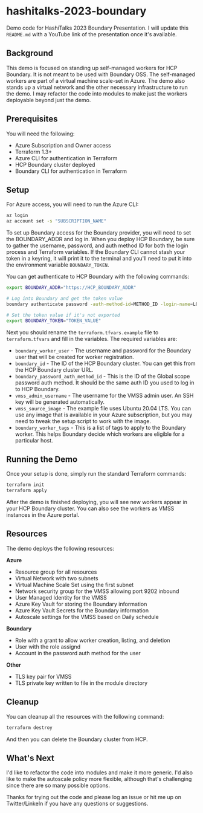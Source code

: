 # hashitalks-2023-boundary

Demo code for HashiTalks 2023 Boundary Presentation. I will update this `README.md` with a YouTube link of the presentation once it's available.

## Background

This demo is focused on standing up self-managed workers for HCP Boundary. It is not meant to be used with Boundary OSS. The self-managed workers are part of a virtual machine scale-set in Azure. The demo also stands up a virtual network and the other necessary infrastructure to run the demo. I may refactor the code into modules to make just the workers deployable beyond just the demo.

## Prerequisites

You will need the following:

* Azure Subscription and Owner access
* Terraform 1.3+
* Azure CLI for authentication in Terraform
* HCP Boundary cluster deployed
* Boundary CLI for authentication in Terraform

## Setup

For Azure access, you will need to run the Azure CLI:

```bash
az login
az account set -s "SUBSCRIPTION_NAME"
```

To set up Boundary access for the Boundary provider, you will need to set the BOUNDARY_ADDR and log in. When you deploy HCP Boundary, be sure to gather the username, password, and auth method ID for both the login process and Terraform variables. If the Boundary CLI cannot stash your token in a keyring, it will print it to the terminal and you'll need to put it into the environment variable `BOUNDARY_TOKEN`.

You can get authenticate to HCP Boundary with the following commands:

```bash
export BOUNDARY_ADDR="https://HCP_BOUNDARY_ADDR"

# Log into Boundary and get the token value
boundary authenticate password -auth-method-id=METHOD_ID -login-name=LOGIN_NAME

# Set the token value if it's not exported
export BOUNDARY_TOKEN="TOKEN_VALUE"
```

Next you should rename the `terraform.tfvars.example` file to `terraform.tfvars` and fill in the variables. The required variables are:

* `boundary_worker_user` - The username and password for the Boundary user that will be created for worker registration.
* `boundary_id` - The ID of the HCP Boundary cluster. You can get this from the HCP Boundary cluster URL.
* `boundary_password_auth_method_id` - This is the ID of the Global scope password auth method. It should be the same auth ID you used to log in to HCP Boundary.
* `vmss_admin_username` - The username for the VMSS admin user. An SSH key will be generated automatically.
* `vmss_source_image` - The example file uses Ubuntu 20.04 LTS. You can use any image that is available in your Azure subscription, but you may need to tweak the setup script to work with the image.
* `boundary_worker_tags` - This is a list of tags to apply to the Boundary worker. This helps Boundary decide which workers are eligible for a particular host.

## Running the Demo

Once your setup is done, simply run the standard Terraform commands:

```bash
terraform init
terraform apply
```

After the demo is finished deploying, you will see new workers appear in your HCP Boundary cluster. You can also see the workers as VMSS instances in the Azure portal.

## Resources

The demo deploys the following resources:

**Azure**

* Resource group for all resources
* Virtual Network with two subnets
* Virtual Machine Scale Set using the first subnet
* Network security group for the VMSS allowing port 9202 inbound
* User Managed Identity for the VMSS
* Azure Key Vault for storing the Boundary information
* Azure Key Vault Secrets for the Boundary information
* Autoscale settings for the VMSS based on Daily schedule

**Boundary**

* Role with a grant to allow worker creation, listing, and deletion
* User with the role assignd
* Account in the password auth method for the user

**Other**

* TLS key pair for VMSS
* TLS private key written to file in the module directory

## Cleanup

You can cleanup all the resources with the following command:

```bash
terraform destroy
```

And then you can delete the Boundary cluster from HCP.

## What's Next

I'd like to refactor the code into modules and make it more generic. I'd also like to make the autoscale policy more flexible, although that's challenging since there are so many possible options.

Thanks for trying out the code and please log an issue or hit me up on Twitter/LinkeIn if you have any questions or suggestions.